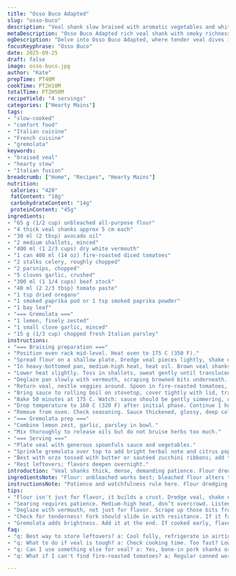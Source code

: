 ```yaml
---
title: "Osso Buco Adapted"
slug: "osso-buco"
description: "Veal shank slow braised with aromatic vegetables and white wine. Thick tomato base enriched by beef broth and hints of oregano and smoked paprika. Citrus gremolata for contrast brightens the rich sauce and tender meat. Perfect for slow cooking techniques focusing on texture and flavor layering."
metaDescription: "Osso Buco Adapted rich veal shank with smoky richness, bright gremolata shines. Explore layers of flavor in slow-cooked elegance."
ogDescription: "Delve into Osso Buco Adapted, where tender veal dives into a hearty sauce, brightened by zesty gremolata. A fusion of Italian-French traditions."
focusKeyphrase: "Osso Buco"
date: 2025-09-25
draft: false
image: osso-buco.jpg
author: "Kate"
prepTime: PT40M
cookTime: PT2H10M
totalTime: PT2H50M
recipeYield: "4 servings"
categories: ["Hearty Mains"]
tags:
- "slow-cooked"
- "comfort food"
- "Italian cuisine"
- "French cuisine"
- "gremolata"
keywords:
- "braised veal"
- "hearty stew"
- "Italian fusion"
breadcrumb: ["Home", "Recipes", "Hearty Mains"]
nutrition: 
 calories: "420"
 fatContent: "18g"
 carbohydrateContent: "14g"
 proteinContent: "45g"
ingredients:
- "65 g (1/2 cup) unbleached all-purpose flour"
- "4 thick veal shanks approx 5 cm each"
- "30 ml (2 tbsp) avocado oil"
- "2 medium shallots, minced"
- "400 ml (1 2/3 cups) dry white vermouth"
- "1 can 400 ml (14 oz) fire-roasted diced tomatoes"
- "2 stalks celery, roughly chopped"
- "2 parsnips, chopped"
- "5 cloves garlic, crushed"
- "300 ml (1 1/4 cups) beef stock"
- "40 ml (2 2/3 tbsp) tomato paste"
- "1 tsp dried oregano"
- "1 smoked paprika pod or 1 tsp smoked paprika powder"
- "1 bay leaf"
- "=== Gremolata ==="
- "1 lemon, finely zested"
- "1 small clove garlic, minced"
- "15 g (1/3 cup) chopped fresh Italian parsley"
instructions:
- "=== Braising preparation ==="
- "Position oven rack mid-level. Heat oven to 175 C (350 F)."
- "Spread flour on a shallow plate. Dredge veal pieces lightly, shake excess. Flour helps build crust and thickens sauce."
- "In heavy-bottomed pan, medium-high heat, heat oil. Brown veal shanks evenly—listen for clear sizzle; must form crust, no stewing. Season with salt and pepper. Remove to plate."
- "Lower heat slightly. Toss in shallots, sweat gently until translucent and soft, 3-4 mins. Add garlic near end to prevent burning."
- "Deglaze pan slowly with vermouth, scraping browned bits underneath. Liquid should bubble intensely, reducing 30 seconds."
- "Return veal, nestle veggies around. Spoon in fire-roasted tomatoes, celery, parsnips. Liquids next: beef stock, tomato paste. Stir in oregano, smoked paprika, bay leaf. Salt lightly, pepper well but don’t overdo; flavors will concentrate."
- "Bring sauce to rolling boil on stovetop, cover tightly with lid, transfer to oven."
- "Bake 50 minutes at 175 C. Watch: sauce should be gently simmering, not boiling over."
- "Drop temperature to 160 C (320 F) after initial phase. Continue 1 hour 20 minutes. Veal is ready when tender and shreds slightly under light pressure but still holds shape."
- "Remove from oven. Check seasoning. Sauce thickened, glossy, deep color, taste balance acidic-tart from tomatoes with smoky undertones."
- "=== Gremolata prep ==="
- "Combine lemon zest, garlic, parsley in bowl."
- "Mix thoroughly to release oils but do not bruise herbs too much."
- "=== Serving ==="
- "Plate veal with generous spoonfuls sauce and vegetables."
- "Sprinkle gremolata over top to add bright herbal note and citrus pop."
- "Best with orzo tossed with butter or sautéed zucchini ribbons; add textural contrast."
- "Rest leftovers; flavors deepen overnight."
introduction: "Veal shanks thick, dense, demanding patience. Flour dredged, browned hard – that Maillard crust? Essential seal, locks juices. Not searing fast for color only; steady heat, sizzle singing. Shallots soften slow, garlic added late – garlic burns, bitterness ruins stew. Vermouth instead of wine – sharper, brighter, pulls stuck flavors off pan. Fire-roasted tomatoes replace plain–smokey sweetness deeper. Parsnips swap carrots, lending slight sweetness with earth notes. Smoked paprika subtle fire element; oregano earthiness complements thyme traditionally. Oven bath, steady simmer unlike stovetop frenzy–prevents tough meat, sauce clarity. Gremolata no parsley clump, fine zest pungent aroma, garlic minced small, parsley tender chopped finely. Herbaceous spark against heavy stew, always finish with gremolata. Serve with orzo, buttery squash ribbons for silky, fresh counterpoint. Cool sauce thickness indicates proper reduction, glossy sheen signals balance."
ingredientsNote: "Flour: unbleached works best; bleached flour alters thickening slightly, interchangeable if needed but texture varies. Avocado oil swap: light grape seed or mild olive oil acceptable, avoid overpowering flavors. Veal quality matters for tenderness; if unavailable, bone-in pork shanks or beef shanks can work but adjust cooking time longer for tougher cuts. Shallots instead of onions add sweetness and subtle flavor. Vermouth boosts aroma nuances; dry white wine usable in pinch but vermouth is preferable for intensity. Fire-roasted diced tomatoes replace regular canned to add smoky flavor layer. Parsnips chosen for sugar content and soft texture; carrots substitute but lose slight unique tone. Smoked paprika optional but recommended; adds complexity, give smoky wink without heat. Beef stock homemade preferred; canned works but check salt. Tomato paste tested for a better umami boost than pureed tomatoes. Gremolata: lemon zest crucial–no pith, it’s bitter. Parsley flat leaf, fresh best; curly has less punch. Garlic finely minced balances aroma-spice with brightness. Preparation timing essential; slow sweats prevent burning vegetables and developing flavors."
instructionsNote: "Patience and watchfulness rule here. Flour dredging forms base crust sealing meat. Browning requires medium-high heat, thin layer oil, no overcrowding pan – crowding steams meat rather than browns. Shallots cooked in the same pan pick up remaining fond, forming sweet flavor base. Deglazing with vermouth lifts those browning bits essential for deep sauce aroma. Always bring pot to a boil before oven; this ensures immediate simmer, reducing fluctuations and maintaining temperature control. Cover tight lid to trap moisture; oven's gentler heat softens connective tissues over time without drying. Lower heat after initial phase prevents toughness. Check veal softness with tines of fork; slight resistance means perfect doneness. Sauce should cling to back of spoon, not run thin. Season cautiously; acidity and salt concentrate as liquid reduces. Gremolata adds counterbalance sharpness on top; do not add early or it will cook out flavors. Serving suggestions, orzo and zucchini ribbons add textural variance—always nice with something light. Leftovers develop stronger flavors but reheat gently to preserve texture. Common fail: burning garlic or overcooking veal until falling apart into mush, carefully calibrate times based on oven bells, visual/tactile cues over clocks."
tips:
- "Flour isn't just for flavor, it builds a crust. Dredge veal, shake excess. Too much, and stewing begins. Crust seals in moisture."
- "Searing requires patience. Medium-high heat, don’t overcrowd. Listen for sizzle; should hear it sing. Too crowded? Meat steams."
- "Deglaze with vermouth, not just for flavor. Scrape up those bits from the pan! That’s where depth of flavor lives. Don’t rush."
- "Check for tenderness! Fork should slide in with resistance. If it falls apart, overcooked. Watch closely, gauge by feel."
- "Gremolata adds brightness. Add it at the end. If cooked early, flavors disappear. Zest only, no pith. Pith is bitter."
faq:
- "q: Best way to store leftovers? a: Cool fully, refrigerate in airtight. Or freeze portions. Reheat gently to avoid drying out."
- "q: What to do if veal is tough? a: Check cooking time. Too fast? Lower heat and add broth. Simmer longer can help."
- "q: Can I use something else for veal? a: Yes, bone-in pork shanks or beef work. Just know tougher cuts take longer to tenderize."
- "q: What if I can't find fire-roasted tomatoes? a: Regular canned work. But for a smoky touch, use smoked paprika. Not the same but decent."

---
```


